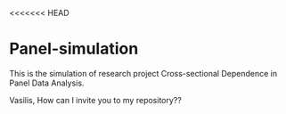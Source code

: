 <<<<<<< HEAD
# Panel-simulation

This is the simulation of research project Cross-sectional Dependence in Panel Data Analysis.

Vasilis, How can I invite you to my repository??
